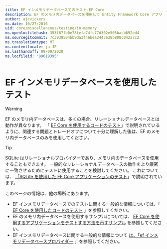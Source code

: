 ```yaml
---
title: EF インメモリデータベースでのテスト-EF Core
description: EF のメモリ内データベースを使用して Entity Framework Core アプリケーションをテストする
author: ajcvickers
ms.date: 10/27/2016
uid: core/miscellaneous/testing/in-memory
ms.openlocfilehash: 353f67fb0e78fefa74fc77d302e505bacb692ed4
ms.sourcegitcommit: 7c3939504bb9da3f46bea3443638b808c04227c2
ms.translationtype: MT
ms.contentlocale: ja-JP
ms.lasthandoff: 09/09/2020
ms.locfileid: "89619395"
---
```

# <a name="testing-with-the-ef-in-memory-database"></a>EF インメモリデータベースを使用したテスト

> [!WARNING]
> EF のメモリ内データベースは、多くの場合、リレーショナルデータベースとは動作が異なります。
> 「 [EF Core を使用するコードのテスト](xref:core/miscellaneous/testing/index)」で説明されているように、関連する問題とトレードオフについて十分に理解した後は、EF のメモリ内データベースのみを使用してください。  

> [!TIP]
> SQLite はリレーショナルプロバイダーであり、メモリ内のデータベースを使用することもできます。
> 一般的なリレーショナルデータベースの動作をより厳密に一致させるためにテストに使用することを検討してください。
> これについては、 [「SQLite を使用した EF Core アプリケーションのテスト](xref:core/miscellaneous/testing/sqlite)」で説明されています。   

このページの情報は、他の場所にあります。
* EF インメモリデータベースでのテストに関する一般的な情報については、「 [EF Core を使用したコードのテスト](xref:core/miscellaneous/testing/index) 」を参照してください。
* EF のメモリ内データベースを使用するサンプルについては、 [EF Core を使用するアプリケーションをテストする方法を示すサンプル](xref:core/miscellaneous/testing/testing-sample) を参照してください。
* EF インメモリデータベースに関する一般的な情報について [は、「ef インメモリデータベースプロバイダー](xref:core/providers/in-memory/index) 」を参照してください。
